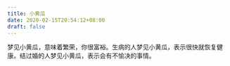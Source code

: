 ```yaml
---
title: 小黄瓜
date: 2020-02-15T20:54:12+08:00
draft: false
---
```


梦见小黄瓜，意味着繁荣，你很富裕。生病的人梦见小黄瓜，表示很快就恢复健康。结过婚的人梦见小黄瓜，表示会有不愉决的事情。